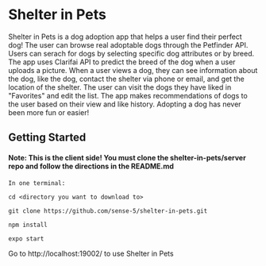 # Shelter in Pets

Shelter in Pets is a dog adoption app that helps a user find their perfect dog! The user can browse real adoptable dogs through the Petfinder API.
Users can serach for dogs by selecting specific dog attributes or by breed. The app uses Clarifai API to predict the breed of the dog when a user uploads a picture. 
When a user views a dog, they can see information about the dog, like the dog, contact the shelter via phone or email, and get the location of the shelter.
The user can visit the dogs they have liked in "Favorites" and edit the list. The app makes recommendations of dogs to the user based on their view and like history.
Adopting a dog has never been more fun or easier!

## Getting Started
#### Note: This is the client side! You must clone the shelter-in-pets/server repo and follow the directions in the README.md

```
In one terminal:

cd <directory you want to download to>

git clone https://github.com/sense-5/shelter-in-pets.git

npm install

expo start
````
Go to http://localhost:19002/ to use Shelter in Pets
